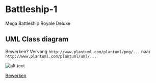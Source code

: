 # Battleship-1
Mega Battleship Royale Deluxe

## UML Class diagram
Bewerken? Vervang ``http://www.plantuml.com/plantuml/png/...`` naar ``http://www.plantuml.com/plantuml/uml/...``

![alt text](http://www.plantuml.com/plantuml/png/hLXDRziu4xxhLn1uBmdUn70AP0z2DsWJRpw0PbCanNPlYp4raebAf46Eyf6q_tt5eImpiMLh4VTGSpxcuV3HS4RA9qTWgQxAn2493HMwEKYympbO86D5cYPEGecYWaTnT3mUYmULqIn9hfMqnfcSqlHl3MbwRflW1sD_fEb5in8VVnuUYciiu1I8IdGpDRyrJmtI1Clw4OFNKN9zUZj9qpyqALBeqjJB8NvO-1QFEm8QY1K5h6JrjOGdj8pJb_1ApAa1QdxEIqJYo1xGli3FKqSM97bHZ4O_JqIFuvN_xKLHLbh8wGoiLMZ5uI43RTcn7sz9uRkXxgIfwVqezRG2gpI-6ucVL9f2bZLqRsPR9BqW8CdOfnQjbJR0iTj_0kFajWImt0h9SD-0FR2ITeKRLTIk8BcoTeVMLTZgKp-tK5IegVNc9gXxhkjLS-4bmhJ4JJ3VWT0EnKdwRNoY3Ktwp6X2JTtY6ZGKQ0SZZXh0KOStkh0mdodfwPfRHNWA96Uh-LrObGMg_6hTbUtkAdlq09mhgtGn42AH9JWdjWoibqJyxqetyL2gPzpR5wcuDmr-ygi3w1jLJQZu_nVbw6DewISY_Bh-sE0G8Xtvm_3mZKHfIcEzh3G9OpDaeMDksYwyCc8ZvsLduDcJSulnSjXrRx4XFlm95Hw8fNpcDpqGViiv-zxuZVTzB6GPm-r5e0D8YjiS7_UGYU8kUiAdS9nQmEQTFcVP7jlP_6eFfGbj3X8tT-UN1Mybwe9c4QkvDPgkAYXYgYkLlLLDGVvW7ITtgUXrGK1RNu8FFMJex3gb63lGTcOHA2fShtjP9FfBh9o1Kn_Ox8FpzWw-sO_RSd3PsckZ_0RtSERu0ZLQ86HYbeGVY1MwMHMJ7HGnrVinuWHpg4jwGmsJkZ8RLyEM9774KbpdtD70lfsqpfL9PJTUHOzsy4l52dTiOKnU3IdvkECkxzzt_bReCjeo3JXi8V6pus-Dq8zcg8ePXJMf4k_KCxOMOzMpqGJbJPuxR7tkqPAI2zt-bYJYYS9fTFBE4mdW670VWy_JucPsQMx_NWdTT35t9tYl9BP3N1Ijrdj4yrYuQ2syiPjX_nJ-V_x7Xc_uIBN53nF1NuYdDP7HhmtugDRgvr0xN6UmwEfghQKqa3LqtqcBoAQ_q9Vb1s7izAjnYfI9rN5EQyoSMRyrJYEsIwET7sn-WjpOATUk-5qSZ_CrrakkWgKv6DmSCMkKHwDZrawDAOLoNyBn6aCEfKCctjIk_Jgj5aisBBzQYtRrrdzkyLurubBLvSV5z0riWRH8_-YtyNYTlJl0qRXny5N9LSMpPDsBqCRn6xybylNXWrygykjRb0IwQ4obaS1iU_N4miFUwvTF8L-91wAdTbTlox3tyfSc8FWFVG7t4GdgkX93_jB0XsyMbgwRc4IqpptXzy6my7V3v_q9TLPNvRy0 "UML ontwerp")

[Bewerken](http://www.plantuml.com/plantuml/png/hLXDRziu4xxhLn1uBmdUn70AP0z2DsWJRpw0PbCanNPlYp4raebAf46Eyf6q_tt5eImpiMLh4VTGSpxcuV3HS4RA9qTWgQxAn2493HMwEKYympbO86D5cYPEGecYWaTnT3mUYmULqIn9hfMqnfcSqlHl3MbwRflW1sD_fEb5in8VVnuUYciiu1I8IdGpDRyrJmtI1Clw4OFNKN9zUZj9qpyqALBeqjJB8NvO-1QFEm8QY1K5h6JrjOGdj8pJb_1ApAa1QdxEIqJYo1xGli3FKqSM97bHZ4O_JqIFuvN_xKLHLbh8wGoiLMZ5uI43RTcn7sz9uRkXxgIfwVqezRG2gpI-6ucVL9f2bZLqRsPR9BqW8CdOfnQjbJR0iTj_0kFajWImt0h9SD-0FR2ITeKRLTIk8BcoTeVMLTZgKp-tK5IegVNc9gXxhkjLS-4bmhJ4JJ3VWT0EnKdwRNoY3Ktwp6X2JTtY6ZGKQ0SZZXh0KOStkh0mdodfwPfRHNWA96Uh-LrObGMg_6hTbUtkAdlq09mhgtGn42AH9JWdjWoibqJyxqetyL2gPzpR5wcuDmr-ygi3w1jLJQZu_nVbw6DewISY_Bh-sE0G8Xtvm_3mZKHfIcEzh3G9OpDaeMDksYwyCc8ZvsLduDcJSulnSjXrRx4XFlm95Hw8fNpcDpqGViiv-zxuZVTzB6GPm-r5e0D8YjiS7_UGYU8kUiAdS9nQmEQTFcVP7jlP_6eFfGbj3X8tT-UN1Mybwe9c4QkvDPgkAYXYgYkLlLLDGVvW7ITtgUXrGK1RNu8FFMJex3gb63lGTcOHA2fShtjP9FfBh9o1Kn_Ox8FpzWw-sO_RSd3PsckZ_0RtSERu0ZLQ86HYbeGVY1MwMHMJ7HGnrVinuWHpg4jwGmsJkZ8RLyEM9774KbpdtD70lfsqpfL9PJTUHOzsy4l52dTiOKnU3IdvkECkxzzt_bReCjeo3JXi8V6pus-Dq8zcg8ePXJMf4k_KCxOMOzMpqGJbJPuxR7tkqPAI2zt-bYJYYS9fTFBE4mdW670VWy_JucPsQMx_NWdTT35t9tYl9BP3N1Ijrdj4yrYuQ2syiPjX_nJ-V_x7Xc_uIBN53nF1NuYdDP7HhmtugDRgvr0xN6UmwEfghQKqa3LqtqcBoAQ_q9Vb1s7izAjnYfI9rN5EQyoSMRyrJYEsIwET7sn-WjpOATUk-5qSZ_CrrakkWgKv6DmSCMkKHwDZrawDAOLoNyBn6aCEfKCctjIk_Jgj5aisBBzQYtRrrdzkyLurubBLvSV5z0riWRH8_-YtyNYTlJl0qRXny5N9LSMpPDsBqCRn6xybylNXWrygykjRb0IwQ4obaS1iU_N4miFUwvTF8L-91wAdTbTlox3tyfSc8FWFVG7t4GdgkX93_jB0XsyMbgwRc4IqpptXzy6my7V3v_q9TLPNvRy0 "bewerken")
